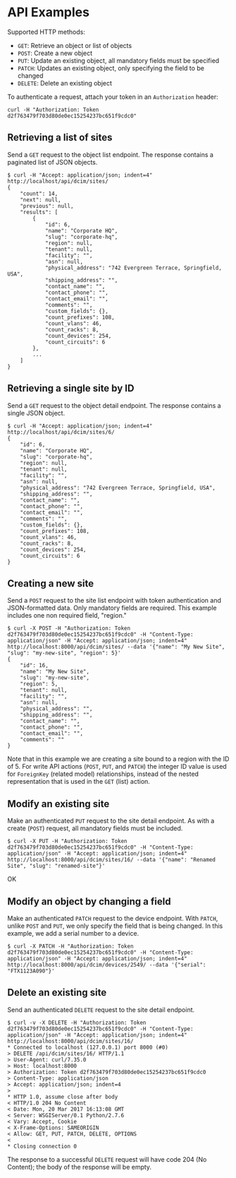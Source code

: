 # API Examples

Supported HTTP methods:

* `GET`: Retrieve an object or list of objects
* `POST`: Create a new object
* `PUT`: Update an existing object, all mandatory fields must be specified
* `PATCH`: Updates an existing object, only specifying the field to be changed
* `DELETE`: Delete an existing object

To authenticate a request, attach your token in an `Authorization` header:

```
curl -H "Authorization: Token d2f763479f703d80de0ec15254237bc651f9cdc0"
```

## Retrieving a list of sites

Send a `GET` request to the object list endpoint. The response contains a paginated list of JSON objects.

```
$ curl -H "Accept: application/json; indent=4" http://localhost/api/dcim/sites/
{
    "count": 14,
    "next": null,
    "previous": null,
    "results": [
        {
            "id": 6,
            "name": "Corporate HQ",
            "slug": "corporate-hq",
            "region": null,
            "tenant": null,
            "facility": "",
            "asn": null,
            "physical_address": "742 Evergreen Terrace, Springfield, USA",
            "shipping_address": "",
            "contact_name": "",
            "contact_phone": "",
            "contact_email": "",
            "comments": "",
            "custom_fields": {},
            "count_prefixes": 108,
            "count_vlans": 46,
            "count_racks": 8,
            "count_devices": 254,
            "count_circuits": 6
        },
        ...
    ]
}
```

## Retrieving a single site by ID

Send a `GET` request to the object detail endpoint. The response contains a single JSON object.

```
$ curl -H "Accept: application/json; indent=4" http://localhost/api/dcim/sites/6/
{
    "id": 6,
    "name": "Corporate HQ",
    "slug": "corporate-hq",
    "region": null,
    "tenant": null,
    "facility": "",
    "asn": null,
    "physical_address": "742 Evergreen Terrace, Springfield, USA",
    "shipping_address": "",
    "contact_name": "",
    "contact_phone": "",
    "contact_email": "",
    "comments": "",
    "custom_fields": {},
    "count_prefixes": 108,
    "count_vlans": 46,
    "count_racks": 8,
    "count_devices": 254,
    "count_circuits": 6
}
```

## Creating a new site

Send a `POST` request to the site list endpoint with token authentication and JSON-formatted data. Only mandatory fields are required. This example includes one non required field, "region."

```
$ curl -X POST -H "Authorization: Token d2f763479f703d80de0ec15254237bc651f9cdc0" -H "Content-Type: application/json" -H "Accept: application/json; indent=4" http://localhost:8000/api/dcim/sites/ --data '{"name": "My New Site", "slug": "my-new-site", "region": 5}'
{
    "id": 16,
    "name": "My New Site",
    "slug": "my-new-site",
    "region": 5,
    "tenant": null,
    "facility": "",
    "asn": null,
    "physical_address": "",
    "shipping_address": "",
    "contact_name": "",
    "contact_phone": "",
    "contact_email": "",
    "comments": ""
}
```
Note that in this example we are creating a site bound to a region with the ID of 5. For write API actions (`POST`, `PUT`, and `PATCH`) the integer ID value is used for `ForeignKey` (related model) relationships, instead of the nested representation that is used in the `GET` (list) action.

## Modify an existing site

Make an authenticated `PUT` request to the site detail endpoint. As with a create (`POST`) request, all mandatory fields must be included.

```
$ curl -X PUT -H "Authorization: Token d2f763479f703d80de0ec15254237bc651f9cdc0" -H "Content-Type: application/json" -H "Accept: application/json; indent=4" http://localhost:8000/api/dcim/sites/16/ --data '{"name": "Renamed Site", "slug": "renamed-site"}'
```

OK
## Modify an object by changing a field

Make an authenticated `PATCH` request to the device endpoint. With `PATCH`, unlike `POST` and `PUT`, we only specify the field that is being changed. In this example, we add a serial number to a device.
```
$ curl -X PATCH -H "Authorization: Token d2f763479f703d80de0ec15254237bc651f9cdc0" -H "Content-Type: application/json" -H "Accept: application/json; indent=4" http://localhost:8000/api/dcim/devices/2549/ --data '{"serial": "FTX1123A090"}'
```

## Delete an existing site

Send an authenticated `DELETE` request to the site detail endpoint.

```
$ curl -v -X DELETE -H "Authorization: Token d2f763479f703d80de0ec15254237bc651f9cdc0" -H "Content-Type: application/json" -H "Accept: application/json; indent=4" http://localhost:8000/api/dcim/sites/16/
* Connected to localhost (127.0.0.1) port 8000 (#0)
> DELETE /api/dcim/sites/16/ HTTP/1.1
> User-Agent: curl/7.35.0
> Host: localhost:8000
> Authorization: Token d2f763479f703d80de0ec15254237bc651f9cdc0
> Content-Type: application/json
> Accept: application/json; indent=4
>
* HTTP 1.0, assume close after body
< HTTP/1.0 204 No Content
< Date: Mon, 20 Mar 2017 16:13:08 GMT
< Server: WSGIServer/0.1 Python/2.7.6
< Vary: Accept, Cookie
< X-Frame-Options: SAMEORIGIN
< Allow: GET, PUT, PATCH, DELETE, OPTIONS
<
* Closing connection 0
```

The response to a successful `DELETE` request will have code 204 (No Content); the body of the response will be empty.
